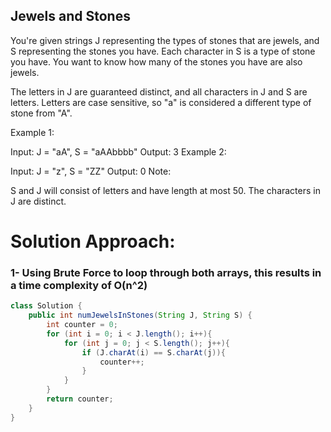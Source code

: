 ## Jewels and Stones

You're given strings J representing the types of stones that are jewels, and S representing the stones you have.  Each character in S is a type of stone you have.  You want to know how many of the stones you have are also jewels.

The letters in J are guaranteed distinct, and all characters in J and S are letters. Letters are case sensitive, so "a" is considered a different type of stone from "A".

Example 1:

Input: J = "aA", S = "aAAbbbb"
Output: 3
Example 2:

Input: J = "z", S = "ZZ"
Output: 0
Note:

S and J will consist of letters and have length at most 50.
The characters in J are distinct.

# Solution Approach: 
### 1- Using Brute Force to loop through both arrays, this results in a time complexity of O(n^2)

``` Java
class Solution {
    public int numJewelsInStones(String J, String S) {
        int counter = 0;
        for (int i = 0; i < J.length(); i++){
            for (int j = 0; j < S.length(); j++){
                if (J.charAt(i) == S.charAt(j)){
                    counter++;
                }
            }
        }
        return counter;
    }
}
```
